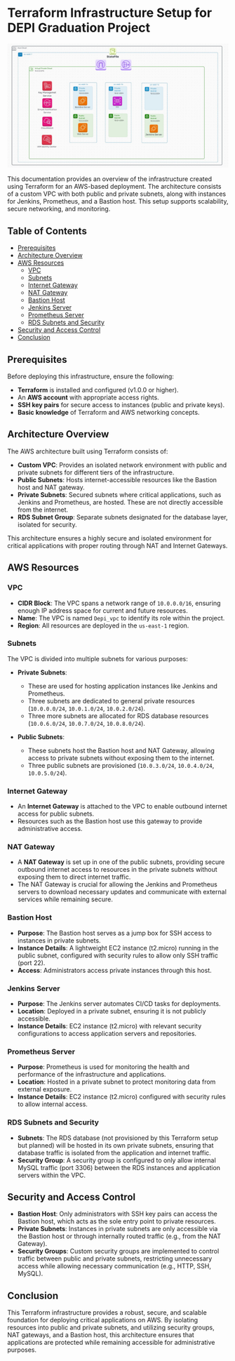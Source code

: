 # Terraform Infrastructure Setup for DEPI Graduation Project

![alt text](<assests/Graduation Project Architecture.png.jpg>)

This documentation provides an overview of the infrastructure created using Terraform for an AWS-based deployment. The architecture consists of a custom VPC with both public and private subnets, along with instances for Jenkins, Prometheus, and a Bastion host. This setup supports scalability, secure networking, and monitoring.

## Table of Contents

- [Prerequisites](#prerequisites)
- [Architecture Overview](#architecture-overview)
- [AWS Resources](#aws-resources)
  - [VPC](#vpc)
  - [Subnets](#subnets)
  - [Internet Gateway](#internet-gateway)
  - [NAT Gateway](#nat-gateway)
  - [Bastion Host](#bastion-host)
  - [Jenkins Server](#jenkins-server)
  - [Prometheus Server](#prometheus-server)
  - [RDS Subnets and Security](#rds-subnets-and-security)
- [Security and Access Control](#security-and-access-control)
- [Conclusion](#conclusion)

## Prerequisites

Before deploying this infrastructure, ensure the following:

- **Terraform** is installed and configured (v1.0.0 or higher).
- An **AWS account** with appropriate access rights.
- **SSH key pairs** for secure access to instances (public and private keys).
- **Basic knowledge** of Terraform and AWS networking concepts.

## Architecture Overview

The AWS architecture built using Terraform consists of:

- **Custom VPC**: Provides an isolated network environment with public and private subnets for different tiers of the infrastructure.
- **Public Subnets**: Hosts internet-accessible resources like the Bastion host and NAT gateway.
- **Private Subnets**: Secured subnets where critical applications, such as Jenkins and Prometheus, are hosted. These are not directly accessible from the internet.
- **RDS Subnet Group**: Separate subnets designated for the database layer, isolated for security.

This architecture ensures a highly secure and isolated environment for critical applications with proper routing through NAT and Internet Gateways.

## AWS Resources

### VPC

- **CIDR Block**: The VPC spans a network range of `10.0.0.0/16`, ensuring enough IP address space for current and future resources.
- **Name**: The VPC is named `Depi_vpc` to identify its role within the project.
- **Region**: All resources are deployed in the `us-east-1` region.

### Subnets

The VPC is divided into multiple subnets for various purposes:

- **Private Subnets**:

  - These are used for hosting application instances like Jenkins and Prometheus.
  - Three subnets are dedicated to general private resources (`10.0.0.0/24`, `10.0.1.0/24`, `10.0.2.0/24`).
  - Three more subnets are allocated for RDS database resources (`10.0.6.0/24`, `10.0.7.0/24`, `10.0.8.0/24`).

- **Public Subnets**:
  - These subnets host the Bastion host and NAT Gateway, allowing access to private subnets without exposing them to the internet.
  - Three public subnets are provisioned (`10.0.3.0/24`, `10.0.4.0/24`, `10.0.5.0/24`).

### Internet Gateway

- An **Internet Gateway** is attached to the VPC to enable outbound internet access for public subnets.
- Resources such as the Bastion host use this gateway to provide administrative access.

### NAT Gateway

- A **NAT Gateway** is set up in one of the public subnets, providing secure outbound internet access to resources in the private subnets without exposing them to direct internet traffic.
- The NAT Gateway is crucial for allowing the Jenkins and Prometheus servers to download necessary updates and communicate with external services while remaining secure.

### Bastion Host

- **Purpose**: The Bastion host serves as a jump box for SSH access to instances in private subnets.
- **Instance Details**: A lightweight EC2 instance (t2.micro) running in the public subnet, configured with security rules to allow only SSH traffic (port 22).
- **Access**: Administrators access private instances through this host.

### Jenkins Server

- **Purpose**: The Jenkins server automates CI/CD tasks for deployments.
- **Location**: Deployed in a private subnet, ensuring it is not publicly accessible.
- **Instance Details**: EC2 instance (t2.micro) with relevant security configurations to access application servers and repositories.

### Prometheus Server

- **Purpose**: Prometheus is used for monitoring the health and performance of the infrastructure and applications.
- **Location**: Hosted in a private subnet to protect monitoring data from external exposure.
- **Instance Details**: EC2 instance (t2.micro) configured with security rules to allow internal access.

### RDS Subnets and Security

- **Subnets**: The RDS database (not provisioned by this Terraform setup but planned) will be hosted in its own private subnets, ensuring that database traffic is isolated from the application and internet traffic.
- **Security Group**: A security group is configured to only allow internal MySQL traffic (port 3306) between the RDS instances and application servers within the VPC.

## Security and Access Control

- **Bastion Host**: Only administrators with SSH key pairs can access the Bastion host, which acts as the sole entry point to private resources.
- **Private Subnets**: Instances in private subnets are only accessible via the Bastion host or through internally routed traffic (e.g., from the NAT Gateway).
- **Security Groups**: Custom security groups are implemented to control traffic between public and private subnets, restricting unnecessary access while allowing necessary communication (e.g., HTTP, SSH, MySQL).

## Conclusion

This Terraform infrastructure provides a robust, secure, and scalable foundation for deploying critical applications on AWS. By isolating resources into public and private subnets, and utilizing security groups, NAT gateways, and a Bastion host, this architecture ensures that applications are protected while remaining accessible for administrative purposes.
